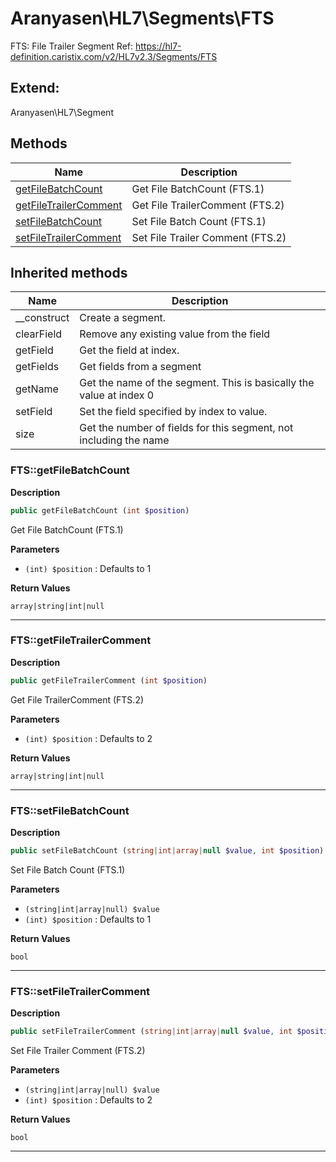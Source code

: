 # Aranyasen\HL7\Segments\FTS  

FTS: File Trailer Segment
Ref: https://hl7-definition.caristix.com/v2/HL7v2.3/Segments/FTS



## Extend:

Aranyasen\HL7\Segment

## Methods

| Name | Description |
|------|-------------|
|[getFileBatchCount](#ftsgetfilebatchcount)|Get File BatchCount (FTS.1)|
|[getFileTrailerComment](#ftsgetfiletrailercomment)|Get File TrailerComment (FTS.2)|
|[setFileBatchCount](#ftssetfilebatchcount)|Set File Batch Count (FTS.1)|
|[setFileTrailerComment](#ftssetfiletrailercomment)|Set File Trailer Comment (FTS.2)|

## Inherited methods

| Name | Description |
|------|-------------|
|__construct|Create a segment.|
|clearField|Remove any existing value from the field|
|getField|Get the field at index.|
|getFields|Get fields from a segment|
|getName|Get the name of the segment. This is basically the value at index 0|
|setField|Set the field specified by index to value.|
|size|Get the number of fields for this segment, not including the name|



### FTS::getFileBatchCount  

**Description**

```php
public getFileBatchCount (int $position)
```

Get File BatchCount (FTS.1) 

 

**Parameters**

* `(int) $position`
: Defaults to 1  

**Return Values**

`array|string|int|null`




<hr />


### FTS::getFileTrailerComment  

**Description**

```php
public getFileTrailerComment (int $position)
```

Get File TrailerComment (FTS.2) 

 

**Parameters**

* `(int) $position`
: Defaults to 2  

**Return Values**

`array|string|int|null`




<hr />


### FTS::setFileBatchCount  

**Description**

```php
public setFileBatchCount (string|int|array|null $value, int $position)
```

Set File Batch Count (FTS.1) 

 

**Parameters**

* `(string|int|array|null) $value`
* `(int) $position`
: Defaults to 1  

**Return Values**

`bool`




<hr />


### FTS::setFileTrailerComment  

**Description**

```php
public setFileTrailerComment (string|int|array|null $value, int $position)
```

Set File Trailer Comment (FTS.2) 

 

**Parameters**

* `(string|int|array|null) $value`
* `(int) $position`
: Defaults to 2  

**Return Values**

`bool`




<hr />

